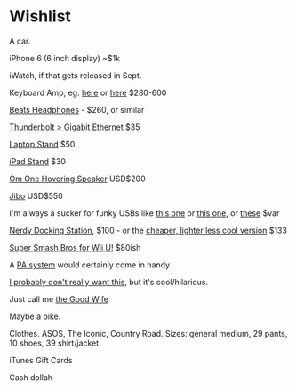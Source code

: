 # Wishlist

A car.

iPhone 6 (6 inch display) ~$1k

iWatch, if that gets released in Sept.

Keyboard Amp, eg. [here](https://www.storedj.com.au/category/Studio-Gear/Studio-Accessories/Keyboard-Amplifiers) or [here](http://www.kosmic.com.au/keyboard/keyboard-amps/) $280-600

[Beats Headphones](http://store.apple.com/au/product/HGFH2PA/A/beats-by-dr-dre-solo2-on-ear-headphones-special-edition-matte-white?fnode=fa41fd5a0ae63f4c9e5c582cf3862b2b5db93338e995225fdd67e2a9822855147f66fb78959a9ff6ca844d9883073514ddffb154d2d1f9559b5957cfd1e5e2fa958650f6bd453cbc0b52a84a61993c0a76533a579b1e6315be0bfe48ada3c1653274a01ae5514c982cbc2d77f7d87b0f&fs=f%3Dbeats-onear-overear%26fh%3D40a1%252B3230%252B30d5%252B30d6) - $260, or similar

[Thunderbolt > Gigabit Ethernet](http://store.apple.com/au/product/MD463ZM/A/thunderbolt-to-gigabit-ethernet-adapter?fnode=d6453eb96115a1cf9f7f2ee234947d2178d2754eff65953603f3895fe9bf14d33a36bbcaddd88410097e7f367d3ee42f11a93ff6db39b437984ac4dc2b7200d653922a16587481706922f25b23cde1e9f0bfff216bc5418312e18958a971a186f6d3c8e6eb5689842a6f65e01dcf4bad) $35

[Laptop Stand](http://store.apple.com/us/product/TN740ZM/A/rain-design-mstand-for-macbookmacbook-pro?fnode=caa087ea4a93b56cc4b34bd529f248a674852775d3338854d6ac13a690edc98958ca180060d7ec85888a6792c9fe96225452c1250ff0e35a25e39607cf0c85993f95230170344bf2bd3928bbcd51019b60b1e96431b9ef1e6d160beebfc236656c8033c4a36870caff45ff28d6bc4d9a) $50

[iPad Stand](http://store.apple.com/us/product/HB781ZM/A/twelve-south-bookarc-stand-for-ipad-or-ipad-mini?fnode=caa087ea4a93b56cc4b34bd529f248a674852775d3338854d6ac13a690edc98958ca180060d7ec85888a6792c9fe96225452c1250ff0e35a25e39607cf0c85993f95230170344bf2bd3928bbcd51019b60b1e96431b9ef1e6d160beebfc236656c8033c4a36870caff45ff28d6bc4d9a) $30

[Om One Hovering Speaker](http://www.omone.com/om-one) USD$200

[Jibo](https://www.indiegogo.com/projects/jibo-the-world-s-first-family-robot) USD$550

I'm always a sucker for funky USBs like [this one](http://store.apple.com/us/product/H9372LL/A/lacie-16gb-ruggedkey-usb-3-flash-drive?fnode=392f4bc55708f7b77bb6bedb89c442ba089eeb3fdc41a786f6170ef4d168c5b6c828ead1eee44768885432f3c6264c5204f60de37c02fd5a6becc29717b910d02a93565d6f4939c99467ff54a884fb6e23d8722a2da877fd0db1487856509458d4d85d97028ad6a0795f951da05f0bc5) or [this one](http://www.kogan.com/au/buy/32gb-usb-key-flash-drive/), or [these](http://www.kogan.com/au/buy/4gb-usb-cufflinks/) $var

[Nerdy Docking Station](http://www.kogan.com/au/buy/wavlink-usb-30-multi-task-universal-laptop-docking-station-hub-wl-ug39dk1/), $100 - or the [cheaper, lighter less cool version](http://www.kogan.com/au/buy/mbeat-4-port-usb-30-3-port-usb-20-hub-usb-m43hub/) $133

[Super Smash Bros for Wii U!](http://www.smashbros.com/en-au/) $80ish

A [PA system](https://www.storedj.com.au/products/YAM-STAGEPAS400I) would certainly come in handy

[I probably don't really want this](http://www.kogan.com/au/buy/robot-vacuum-cleaner/), but it's cool/hilarious.

Just call me [the Good Wife](http://store.apple.com/us/product/HE494LL/A/double-telepresence-robot?fnode=ceaa4ee7740d04e17386455a0db65f8d8e0ee040cfbfe9c2ceacdae2e713790431580961ef73dd0bae1ed974160c9e4a74fa69629240e4a6634132d3926970d0ff338f2db66fc93ac7f65c08437848339177849126273e0f961f3a93ce9d8dc91b32501b4dcba3a8839f06a33ba49774)

Maybe a bike.

Clothes.  ASOS, The Iconic, Country Road.
Sizes: general medium, 29 pants, 10 shoes, 39 shirt/jacket.

iTunes Gift Cards

Cash dollah

